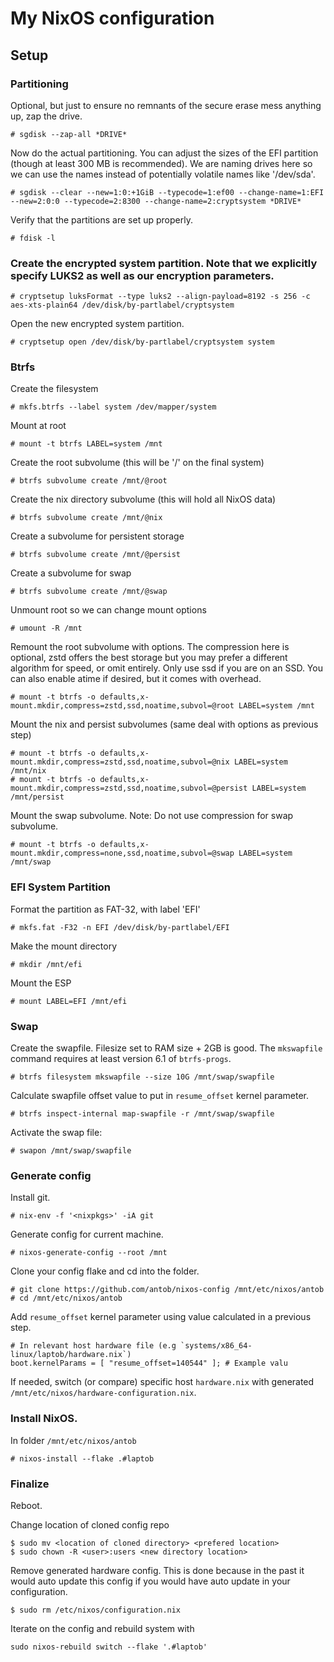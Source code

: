 # My NixOS configuration

## Setup

### Partitioning

Optional, but just to ensure no remnants of the secure erase mess anything up, zap the drive.

```
# sgdisk --zap-all *DRIVE*
```

Now do the actual partitioning. You can adjust the sizes of the EFI partition (though at least 300 MB is recommended). We are naming drives here so we can use the names instead of potentially volatile names like '/dev/sda'.

```
# sgdisk --clear --new=1:0:+1GiB --typecode=1:ef00 --change-name=1:EFI --new=2:0:0 --typecode=2:8300 --change-name=2:cryptsystem *DRIVE*
```

Verify that the partitions are set up properly.

```
# fdisk -l
```

### Create the encrypted system partition. Note that we explicitly specify LUKS2 as well as our encryption parameters.

```
# cryptsetup luksFormat --type luks2 --align-payload=8192 -s 256 -c aes-xts-plain64 /dev/disk/by-partlabel/cryptsystem
```

Open the new encrypted system partition.

```
# cryptsetup open /dev/disk/by-partlabel/cryptsystem system
```

### Btrfs

Create the filesystem

```
# mkfs.btrfs --label system /dev/mapper/system
```

Mount at root

```
# mount -t btrfs LABEL=system /mnt
```

Create the root subvolume (this will be '/' on the final system)

```
# btrfs subvolume create /mnt/@root
```

Create the nix directory subvolume (this will hold all NixOS data)

```
# btrfs subvolume create /mnt/@nix
```

Create a subvolume for persistent storage

```
# btrfs subvolume create /mnt/@persist
```

Create a subvolume for swap

```
# btrfs subvolume create /mnt/@swap
```

Unmount root so we can change mount options

```
# umount -R /mnt
```

Remount the root subvolume with options. The compression here is optional, zstd offers the best storage but you may prefer a different algorithm for speed, or omit entirely. Only use ssd if you are on an SSD. You can also enable atime if desired, but it comes with overhead.

```
# mount -t btrfs -o defaults,x-mount.mkdir,compress=zstd,ssd,noatime,subvol=@root LABEL=system /mnt
```

Mount the nix and persist subvolumes (same deal with options as previous step)

```
# mount -t btrfs -o defaults,x-mount.mkdir,compress=zstd,ssd,noatime,subvol=@nix LABEL=system /mnt/nix
# mount -t btrfs -o defaults,x-mount.mkdir,compress=zstd,ssd,noatime,subvol=@persist LABEL=system /mnt/persist
```

Mount the swap subvolume. Note: Do not use compression for swap subvolume.

```
# mount -t btrfs -o defaults,x-mount.mkdir,compress=none,ssd,noatime,subvol=@swap LABEL=system /mnt/swap
```

### EFI System Partition

Format the partition as FAT-32, with label 'EFI'

```
# mkfs.fat -F32 -n EFI /dev/disk/by-partlabel/EFI
```

Make the mount directory

```
# mkdir /mnt/efi
```

Mount the ESP

```
# mount LABEL=EFI /mnt/efi
```

### Swap

Create the swapfile. Filesize set to RAM size + 2GB is good. The `mkswapfile` command requires at least version 6.1 of `btrfs-progs`.

```
# btrfs filesystem mkswapfile --size 10G /mnt/swap/swapfile
```

Calculate swapfile offset value to put in `resume_offset` kernel parameter.

```
# btrfs inspect-internal map-swapfile -r /mnt/swap/swapfile
```

Activate the swap file:

```
# swapon /mnt/swap/swapfile
```

### Generate config

Install git.

```
# nix-env -f '<nixpkgs>' -iA git
```

Generate config for current machine.

```
# nixos-generate-config --root /mnt
```

Clone your config flake and cd into the folder.

```
# git clone https://github.com/antob/nixos-config /mnt/etc/nixos/antob
# cd /mnt/etc/nixos/antob
```

Add `resume_offset` kernel parameter using value calculated in a previous step.

```
# In relevant host hardware file (e.g `systems/x86_64-linux/laptob/hardware.nix`)
boot.kernelParams = [ "resume_offset=140544" ]; # Example valu
```

If needed, switch (or compare) specific host `hardware.nix` with generated `/mnt/etc/nixos/hardware-configuration.nix`.

### Install NixOS.

In folder `/mnt/etc/nixos/antob`

```
# nixos-install --flake .#laptob
```

### Finalize

Reboot.

Change location of cloned config repo

```
$ sudo mv <location of cloned directory> <prefered location>
$ sudo chown -R <user>:users <new directory location>
```

Remove generated hardware config. This is done because in the past it would auto update this config if you would have auto update in your configuration.

```
$ sudo rm /etc/nixos/configuration.nix
```

Iterate on the config and rebuild system with

```
sudo nixos-rebuild switch --flake '.#laptob'
```

